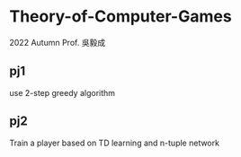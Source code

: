 # Theory-of-Computer-Games
2022 Autumn Prof. 吳毅成

## pj1

use 2-step greedy algorithm 

## pj2

Train a player based on TD learning and n-tuple network
